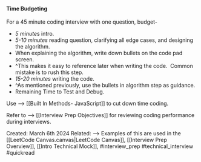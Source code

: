 #### Time Budgeting

For a 45 minute coding interview with one question, budget-
* *5 minute*s intro.
* *5-10 minutes* reading question, clarifying all edge cases, and designing the algorithm.  
* When explaining the algorithm, write down bullets on the code pad screen. 
* ^This makes it easy to reference later when writing the code.  Common mistake is to rush this step.
* *15-20 minutes* writing the code. 
* ^As mentioned previously, use the bullets in algorithm step as guidance.
* Remaining Time to Test and Debug.

Use --> [[Built In Methods- JavaScript]] to cut down time coding.

Refer to --> [[Interview Prep Objectives]] for reviewing coding performance during interviews.


Created: March 6th 2024
Related: --> Examples of this are used in the [[LeetCode Canvas.canvas|LeetCode Canvas]], [[Interview Prep Overview]], [[Intro Technical Mock]],  #interview_prep #technical_interview #quickread 